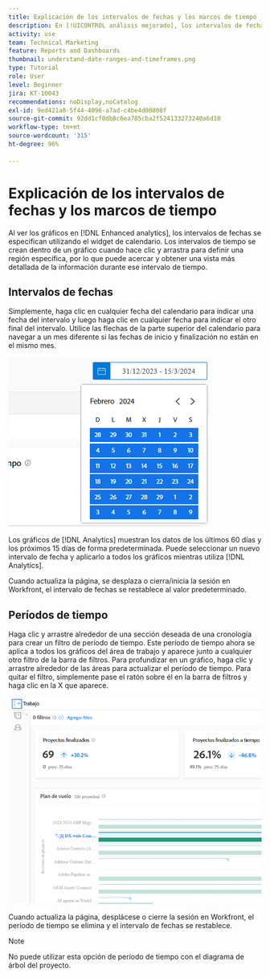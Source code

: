 ```yaml
---
title: Explicación de los intervalos de fechas y los marcos de tiempo
description: En [!UICONTROL análisis mejorado], los intervalos de fechas se especifican mediante el widget de calendario. Los intervalos de tiempo se crean dentro de un gráfico.
activity: use
team: Technical Marketing
feature: Reports and Dashboards
thumbnail: understand-date-ranges-and-timeframes.png
type: Tutorial
role: User
level: Beginner
jira: KT-10043
recommendations: noDisplay,noCatalog
exl-id: 9ed421a0-5f44-4096-a7ad-c4be4d00808f
source-git-commit: 92dd1cf0db8c6ea785cba2f524133273240a6d10
workflow-type: tm+mt
source-wordcount: '315'
ht-degree: 96%

---
```


# Explicación de los intervalos de fechas y los marcos de tiempo

Al ver los gráficos en [!DNL Enhanced analytics], los intervalos de fechas se especifican utilizando el widget de calendario. Los intervalos de tiempo se crean dentro de un gráfico cuando hace clic y arrastra para definir una región específica, por lo que puede acercar y obtener una vista más detallada de la información durante ese intervalo de tiempo.

## Intervalos de fechas

Simplemente, haga clic en cualquier fecha del calendario para indicar una fecha del intervalo y luego haga clic en cualquier fecha para indicar el otro final del intervalo. Utilice las flechas de la parte superior del calendario para navegar a un mes diferente si las fechas de inicio y finalización no están en el mismo mes.

![Imagen de la selección de un intervalo de fechas mediante el widget de calendario](assets/section-1-3.png)

Los gráficos de [!DNL Analytics] muestran los datos de los últimos 60 días y los próximos 15 días de forma predeterminada. Puede seleccionar un nuevo intervalo de fecha y aplicarlo a todos los gráficos mientras utiliza [!DNL Analytics].

Cuando actualiza la página, se desplaza o cierra/inicia la sesión en Workfront, el intervalo de fechas se restablece al valor predeterminado.

## Períodos de tiempo

Haga clic y arrastre alrededor de una sección deseada de una cronología para crear un filtro de período de tiempo. Este período de tiempo ahora se aplica a todos los gráficos del área de trabajo y aparece junto a cualquier otro filtro de la barra de filtros. Para profundizar en un gráfico, haga clic y arrastre alrededor de las áreas para actualizar el período de tiempo. Para quitar el filtro, simplemente pase el ratón sobre él en la barra de filtros y haga clic en la X que aparece.

![Imagen de selección de un intervalo de fechas mediante clic y arrastre](assets/section-1-4.png)

Cuando actualiza la página, desplácese o cierre la sesión en Workfront, el período de tiempo se elimina y el intervalo de fechas se restablece.

>[!NOTE]
>
>No puede utilizar esta opción de período de tiempo con el diagrama de árbol del proyecto.
